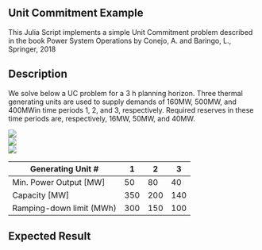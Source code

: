 ## Unit Commitment Example

This Julia Script implements a simple Unit Commitment problem described in the book Power System Operations by Conejo, A. and Baringo, L., Springer, 2018

## Description
We solve below a UC problem for a 3 h planning horizon. Three thermal generating units are used to supply demands of 160MW, 500MW, and 400MWin time periods 1, 2, and 3, respectively. Required reserves in these time periods are, respectively,
16MW, 50MW, and 40MW.



<img src="https://render.githubusercontent.com/render/math?math=e^{i \pi} = x -1">
<br>
<img src="https://render.githubusercontent.com/render/math?math=e^{i %2B\pi} =x%2B1">
<br>
<img src="https://render.githubusercontent.com/render/math?math=\large e^{i\pi} = -1">

| Generating Unit #        	| 1   	| 2   	| 3   	|
|--------------------------	|-----	|-----	|-----	|
| Min. Power Output [MW]   	| 50  	| 80  	| 40  	|
| Capacity [MW]            	| 350 	| 200 	| 140 	|
| Ramping-down limit (MWh) 	| 300 	| 150 	| 100 	|

## Expected Result
